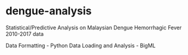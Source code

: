 # dengue-analysis
Statistical/Predictive Analysis on Malaysian Dengue Hemorrhagic Fever 2010-2017 data

Data Formatting - Python
Data Loading and Analysis - BigML
